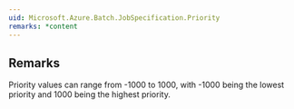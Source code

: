 ```yaml
---  
uid: Microsoft.Azure.Batch.JobSpecification.Priority  
remarks: *content  
---  
```

  
## Remarks  
 Priority values can range from -1000 to 1000, with -1000 being the lowest priority and 1000 being the highest              priority.